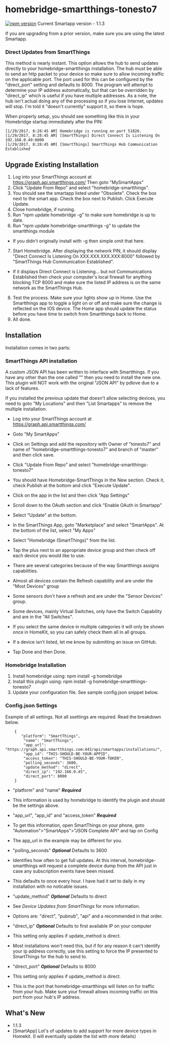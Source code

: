 # homebridge-smartthings-tonesto7

[![npm version](https://badge.fury.io/js/homebridge-smartthings-tonesto7.svg)](https://badge.fury.io/js/homebridge-smartthings-tonesto7)
Current Smartapp version - 1.1.3

If you are upgrading from a prior version, make sure you are using the latest Smartapp.

### Direct Updates from SmartThings
This method is nearly instant.
This option allows the hub to send updates directly to your homebridge-smartthings installation.
The hub must be able to send an http packet to your device so make sure to allow incoming traffic on the applicable port.
The port used for this can be configured by the "direct_port" setting and defaults to 8000.
The program will attempt to determine your IP address automatically, but that can be overridden by "direct_ip" which is useful if you have multiple addresses.
As a note, the hub isn't actual doing any of the processing so if you lose Internet, updates will stop. I'm told it "doesn't currently" support it, so there is hope.

When properly setup, you should see something like this in your Homebridge startup immediately after the PIN:
```
[1/29/2017, 8:28:45 AM] Homebridge is running on port 51826.
[1/29/2017, 8:28:45 AM] [SmartThings] Direct Connect Is Listening On 192.168.0.49:8000
[1/29/2017, 8:28:45 AM] [SmartThings] SmartThings Hub Communication Established
```

## Upgrade Existing Installation

1. Log into your SmartThings account at https://graph.api.smartthings.com/ Then goto "MySmartApps"
2. Click "Update From Repo" and select "homebridge-smartthings".
3. You should see the smartapp listed under "Obsolete". Check the box next to the smart app. Check the box next to Publish. Click Execute Update.
4. Close homebridge, if running.
5. Run "npm update homebridge -g" to make sure homebridge is up to date.
6. Run "npm update homebridge-smartthings -g" to update the smartthings module
 * If you didn't originally install with -g then simple omit that here.
7. Start Homebridge. After displaying the network PIN, it should display "Direct Connect Is Listening On XXX.XXX.XXX.XXX:8000" followed by "SmartThings Hub Communication Established".
 * If it displays Direct Connect is Listening... but not Communications Established then check your computer's local firewall for anything blocking TCP 8000 and make sure the listed IP address is on the same network as the SmartThings Hub.
8. Test the process. Make sure your lights show up in Home. Use the Smartthings app to toggle a light on or off and make sure the change is reflected on the IOS device. The Home app should update the status before you have time to switch from Smartthings back to Home.
9. All done.

## Installation

Installation comes in two parts:

### SmartThings API installation
A custom JSON API has been written to interface with Smartthings. If you have any other than the one called "" then you need to install the new one.
This plugin will NOT work with the original "JSON API" by pdlove due to a lack of features.

If you installed the previous update that doesn't allow selecting devices, you need to goto "My Locations" and then "List Smartapps" to remove the multiple installation.

* Log into your SmartThings account at https://graph.api.smartthings.com/
* Goto "My SmartApps"
* Click on Settings and add the repository with Owner of "tonesto7" and name of "homebridge-smartthings-tonesto7" and branch of "master" and then click save.
* Click "Update From Repo" and select "homebridge-smartthings-tonesto7"
* You should have Homebridge-SmartThings in the New section. Check it, check Publish at the bottom and click "Execute Update".

* Click on the app in the list and then click "App Settings"
* Scroll down to the OAuth section and click "Enable OAuth in Smartapp"
* Select "Update" at the bottom.

* In the SmartThings App, goto "Marketplace" and select "SmartApps". At the bottom of the list, select "My Apps"
* Select "Homebridge (SmartThings)" from the list.
* Tap the plus next to an appropriate device group and then check off each device you would like to use.
 * There are several categories because of the way Smartthings assigns capabilities.
  * Almost all devices contain the Refresh capability and are under the "Most Devices" group
  * Some sensors don't have a refresh and are under the "Sensor Devices" group.
  * Some devices, mainly Virtual Switches, only have the Switch Capability and are in the "All Switches".
 * If you select the same device in multiple categories it will only be shown once in HomeKit, so you can safely check them all in all groups.
 * If a device isn't listed, let me know by submitting an issue on GitHub.
* Tap Done and then Done.

### Homebridge Installation

1. Install homebridge using: npm install -g homebridge
2. Install this plugin using: npm install -g homebridge-smartthings-tonesto7
3. Update your configuration file. See sample config.json snippet below.

### Config.json Settings

Example of all settings. Not all ssettings are required. Read the breakdown below.
```
	{
	   "platform": "SmartThings",
    	"name": "SmartThings",
        "app_url": "https://graph.api.smartthings.com:443/api/smartapps/installations/",
        "app_id": "THIS-SHOULD-BE-YOUR-APPID",
        "access_token": "THIS-SHOULD-BE-YOUR-TOKEN",
        "polling_seconds": 3600,
        "update_method": "direct",
        "direct_ip": "192.168.0.45",
        "direct_port": 8000
	}
```
* "platform" and "name"
**_Required_**
 * This information is used by homebridge to identify the plugin and should be the settings above.

* "app_url", "app_id" and "access_token"
**_Required_**
 * To get this information, open SmartThings on your phone, goto "Automation">"SmartApps">"JSON Complete API" and tap on Config
 * The app_url in the example may be different for you.

* "polling_seconds"
**_Optional_** Defaults to 3600
 * Identifies how often to get full updates. At this interval, homebridge-smartthings will request a complete device dump from the API just in case any subscription events have been missed.
 * This defaults to once every hour. I have had it set to daily in my installation with no noticable issues.

* "update_method"
**_Optional_** Defaults to direct
 * See *Device Updates from SmartThings* for more information.
 * Options are: "direct", "pubnub", "api" and a recommended in that order.

* "direct_ip"
**_Optional_** Defaults to first available IP on your computer
 * This setting only applies if update_method is direct.
 * Most installations won't need this, but if for any reason it can't identify your ip address correctly, use this setting to force the IP presented to SmartThings for the hub to send to.

* "direct_port"
**_Optional_** Defaults to 8000
 * This setting only applies if update_method is direct.
 * This is the port that homebridge-smartthings will listen on for traffic from your hub. Make sure your firewall allows incoming traffic on this port from your hub's IP address.
 
## What's New

* 1.1.3
 * [SmartApp] Lot's of updates to add support for more device types in Homekit. (I will eventually update the list with more details)

